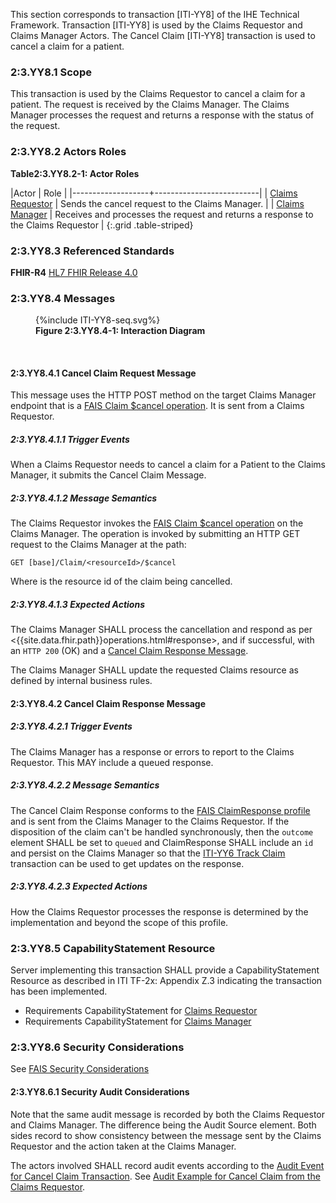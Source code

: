 This section corresponds to transaction [ITI-YY8] of the IHE Technical Framework. Transaction [ITI-YY8] is used by the Claims Requestor and Claims Manager Actors. The Cancel Claim [ITI-YY8] transaction is used to cancel a claim for a patient.

### 2:3.YY8.1 Scope

This transaction is used by the Claims Requestor to cancel a claim for a patient.  The request is received by the Claims Manager.  The Claims Manager processes the request and returns a response with the status of the request.

### 2:3.YY8.2 Actors Roles

**Table2:3.YY8.2-1: Actor Roles**

|Actor | Role |
|-------------------+--------------------------|
| [Claims Requestor](volume-1.html#claims-requestor)    | Sends the cancel request to the Claims Manager. |
| [Claims Manager](volume-1.html#claims-manager) | Receives and processes the request and returns a response to the Claims Requestor |
{:.grid .table-striped}

### 2:3.YY8.3 Referenced Standards

**FHIR-R4** [HL7 FHIR Release 4.0]({{site.data.fhir.path}})

### 2:3.YY8.4 Messages

<figure>
{%include ITI-YY8-seq.svg%}
<figcaption id="f2.3.YY8.4-1"><b>Figure 2:3.YY8.4-1: Interaction Diagram</b></figcaption>
</figure>
<br clear="all">

#### 2:3.YY8.4.1 Cancel Claim Request Message

This message uses the HTTP POST method on the target Claims Manager endpoint that is a [FAIS Claim $cancel operation](OperationDefinition-IHE.FAIS.Claim.Cancel.html).
It is sent from a Claims Requestor.

##### 2:3.YY8.4.1.1 Trigger Events

When a Claims Requestor needs to cancel a claim for a Patient to the Claims Manager, it submits the Cancel Claim Message.

##### 2:3.YY8.4.1.2 Message Semantics

The Claims Requestor invokes the [FAIS Claim $cancel operation](OperationDefinition-IHE.FAIS.Claim.Cancel.html) on the Claims Manager.  The operation is invoked by submitting an HTTP GET request to the Claims Manager at the path:

```
GET [base]/Claim/<resourceId>/$cancel
```

Where <resourceId> is the resource id of the claim being cancelled.


##### 2:3.YY8.4.1.3 Expected Actions

The Claims Manager SHALL process the cancellation and respond as per <{{site.data.fhir.path}}operations.html#response>, and if successful, with an `HTTP 200` (OK) and a [Cancel Claim Response Message](#enroll-response).

The Claims Manager SHALL update the requested Claims resource as defined by internal business rules.

<a name="enroll-response"></a>

#### 2:3.YY8.4.2 Cancel Claim Response Message

##### 2:3.YY8.4.2.1 Trigger Events

The Claims Manager has a response or errors to report to the Claims Requestor.  This MAY include a queued response.

##### 2:3.YY8.4.2.2 Message Semantics

The Cancel Claim Response conforms to the [FAIS ClaimResponse profile](StructureDefinition-IHE.FAIS.ClaimResponse.html) and is sent from the Claims Manager to the Claims Requestor.  If the disposition of the claim can't be handled synchronously, then the `outcome` element SHALL be set to `queued` and ClaimResponse SHALL include an `id` and persist on the Claims Manager so that the [ITI-YY6 Track Claim](ITI-YY6.html) transaction can be used to get updates on the response.

##### 2:3.YY8.4.2.3 Expected Actions

How the Claims Requestor processes the response is determined by the implementation and beyond the scope of this profile. 

### 2:3.YY8.5 CapabilityStatement Resource

Server implementing this transaction SHALL provide a CapabilityStatement Resource as described in ITI TF-2x: Appendix Z.3 indicating the transaction has been implemented.

* Requirements CapabilityStatement for [Claims Requestor](CapabilityStatement-IHE.FAIS.ClaimsRequestor.html)
* Requirements CapabilityStatement for [Claims Manager](CapabilityStatement-IHE.FAIS.ClaimsManager.html)

### 2:3.YY8.6 Security Considerations

See [FAIS Security Considerations](volume-1.html#security-considerations)

#### 2:3.YY8.6.1 Security Audit Considerations

Note that the same audit message is recorded by both the Claims Requestor and Claims Manager.  The difference being the Audit Source element.  Both sides record to show consistency between the message sent by the Claims Requestor and the action taken at the Claims Manager.

The actors involved SHALL record audit events according to the [Audit Event for Cancel Claim Transaction](StructureDefinition-IHE.FAIS.Audit.Claim.Cancel.html).  See [Audit Example for Cancel Claim from the Claims Requestor](AuditEvent-ex-AuditFAISCancelClaim.html).
